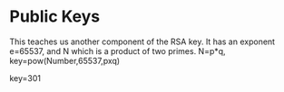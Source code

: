 # Public Keys 
This teaches us another component of the RSA key. It has an exponent e=65537, and N which is a product of two primes. 
N=p*q, key=pow(Number,65537,pxq)

key=301
